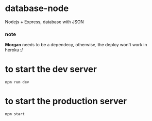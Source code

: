 # database-node
Nodejs + Express,  database with JSON

### note
**Morgan** needs to be a dependecy, otherwise, the deploy won't work in heroku :/

# to start the dev server
```
npm run dev 
```
# to start the production server
```
npm start
```
